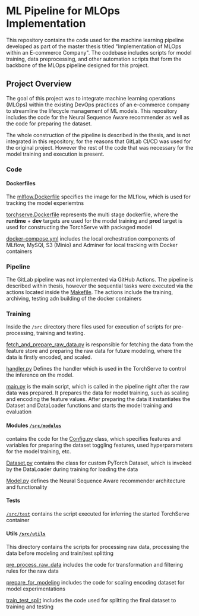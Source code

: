 # ML Pipeline for MLOps Implementation

This repository contains the code used for the machine learning pipeline developed as part of the master thesis titled "Implementation of MLOps within an E-commerce Company". The codebase includes scripts for model training, data preprocessing, and other automation scripts that form the backbone of the MLOps pipeline designed for this project.

## Project Overview

The goal of this project was to integrate machine learning operations (MLOps) within the existing DevOps practices of an e-commerce company to streamline the lifecycle management of ML models.
This repository includes the code for the Neural Sequence Aware recommender as well as the code for preparing the dataset.


The whole construction of the pipeline is described in the thesis, and is not integrated in this repository, for the reasons that
GitLab CI/CD was used for the original project. However the rest of the code that was necessary for the model training and execution is present.



### Code


#### Dockerfiles
The [mlflow.Dockerfile](mlflow.Dockerfile) specifies the image for the MLflow, which is used for tracking the model experiemtns

[torchserve.Dockerfile](torchserve.Dockerfile) represents the multi stage dockerfile, where the **runtime** + **dev** targets are
used for the model training and **prod** target is used for constructing the TorchServe with packaged model


[docker-compose.yml](docker-compose.yml) includes the local orchestration components of MLflow, MySQl, S3 (Minio) and Adminer
for local tracking with Docker containers

### Pipeline
The GitLab pipeline was not implemented via GitHub Actions. The pipeline is described within thesis, however the sequential tasks
were executed via the actions located inside the [Makefile](Makefile). The actions include the training, archiving, testing adn building of the docker containers


### Training
Inside the ``/src`` directory there files used for execution of scripts for pre-processing, training and testing.

[fetch_and_prepare_raw_data.py](src/fetch_and_prepare_raw_data.py) is responsible for fetching the data from the feature store
and preparing the raw data for future modeling, where the data is firstly encoded, and scaled.


[handler.py](src/handler.py) Defines the handler which is used in the TorchServe to control the inference on the model.


[main.py](src/main.py) is the main script, which is called in the pipeline right after the raw data was prepared.
It prepares the data for model training, such as scaling and encoding the feature values. After preparing the data it instantiates
the Dataset and DataLoader functions and starts the model training and evaluation

#### Modules [``/src/modules``](src/modules) 

contains the code for the [Config.py](src/modules/Config.py) class, which specifies features and variables for preparing the dataset
toggling features, used hyperparameters for the model training, etc.

[Dataset.py](src/modules/Dataset.py) contains the class for custom PyTorch Dataset, which is invoked by the DataLoader during training
for loading the data

[Model.py](src/modules/Model.py) defines the Neural Sequence Aware recommender architecture and functionality

#### Tests
[``/src/test``](src/test/torch_serve_test.py) contains the script executed for inferring the started TorchServe container


#### Utils [``/src/utils``](src/utils) 
This directory contains the scripts for processing raw data, processing the data before modeling and train/test splitting

[pre_process_raw_data](src/utils/pre_process_raw_data.py) includes the code for transformation and filtering rules for the raw data

[prepare_for_modeling](src/utils/prepare_for_modeling.py) includes the code for scaling encoding dataset for model experimentations

[train_test_split](src/utils/train_test_split.py) includes the code used for splitting the final dataset to training and testing

